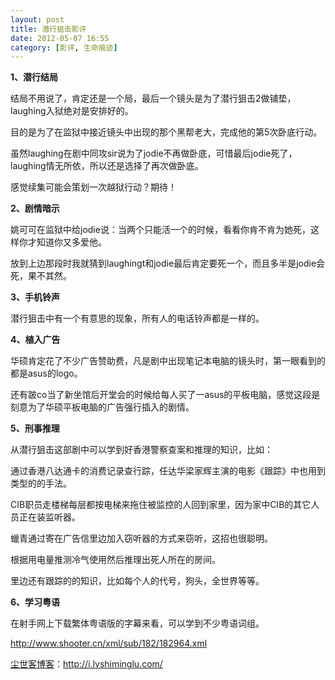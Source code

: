```yaml
---
layout: post
title: 潜行狙击影评
date: 2012-05-07 16:55
category: [影评, 生命痕迹]
---
```

<strong>1、潜行结局</strong>

结局不用说了，肯定还是一个局，最后一个镜头是为了潜行狙击2做铺垫，laughing入狱绝对是安排好的。

目的是为了在监狱中接近镜头中出现的那个黑帮老大，完成他的第5次卧底行动。

虽然laughing在剧中同攻sir说为了jodie不再做卧底，可惜最后jodie死了，laughing情无所依，所以还是选择了再次做卧底。

感觉续集可能会策划一次越狱行动？期待！

<strong>2、剧情暗示</strong>

姚可可在监狱中给jodie说：当两个只能活一个的时候，看看你肯不肯为她死，这样你才知道你又多爱他。

放到上边那段时我就猜到laughingt和jodie最后肯定要死一个，而且多半是jodie会死，果不其然。

<strong>3、手机铃声</strong>

潜行狙击中有一个有意思的现象，所有人的电话铃声都是一样的。

<strong>4、植入广告</strong>

华硕肯定花了不少广告赞助费，凡是剧中出现笔记本电脑的镜头时，第一眼看到的都是asus的logo。

还有跛co当了新坐馆后开堂会的时候给每人买了一asus的平板电脑，感觉这段是刻意为了华硕平板电脑的广告强行插入的剧情。

<strong>5、刑事推理</strong>

从潜行狙击这部剧中可以学到好香港警察查案和推理的知识，比如：

通过香港八达通卡的消费记录查行踪，任达华梁家辉主演的电影《跟踪》中也用到类型的的手法。

CIB职员走楼梯每层都按电梯来拖住被监控的人回到家里，因为家中CIB的其它人员正在装监听器。

蠟青通过寄在广告信里边加入窃听器的方式来窃听，这招也很聪明。

根据用电量推测冷气使用然后推理出死人所在的房间。

里边还有跟踪的的知识，比如每个人的代号，狗头，全世界等等。

<strong>6、学习粤语</strong>

在射手网上下载繁体粤语版的字幕来看，可以学到不少粤语词组。

<a href="http://www.shooter.cn/xml/sub/182/182964.xml" target="_blank">http://www.shooter.cn/xml/sub/182/182964.xml</a>

<a href="http://i.lvshiminglu.com/">尘世客博客</a>：<a href="http://i.lvshiminglu.com/">http://i.lvshiminglu.com/</a>

